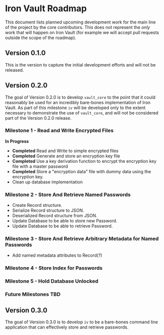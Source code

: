 # Iron Vault Roadmap

This document lists planned upcoming development work for the main line of the
project by the core contributors. This does not represent the _only_ work that
will happen on Iron Vault (for example we will accept pull requests outside the
scope of the roadmap).

## Version 0.1.0

This is the version to capture the initial development efforts and will not be released.

## Version 0.2.0

The goal of Version 0.2.0 is to develop `vault_core` to the point that it could
reasonably be used for an incredibly bare-bones implementation of Iron Vault. As
part of this milestone `iv` will be developed only to the extent necessary
to demonstrate the use of `vault_core`, and will not be considered part of the
Version 0.2.0 release.

### Milestone 1 - Read and Write Encrypted Files
**In Progress**
* **Completed** Read and Write to simple encrypted files
* **Completed** Generate and store an encryption key file
* **Completed** Use a key derivation function to encrypt the encryption key file with a master password
* **Completed** Store a "encryption data" file with dummy data using the encryption key.
* Clean up database implementation

### Milestone 2 - Store And Retrieve Named Passwords
* Create Record structure.
* Serialize Record structure to JSON.
* Deserialized Record structure from JSON.
* Update Database to be able to store new Password.
* Update Database to be able to retrieve Password.

### Milestone 3 - Store And Retrieve Arbitrary Metadata for Named Passwords
* Add named metadata attributes to Record(?)

### Milestone 4 - Store Index for Passwords

### Milestone 5 - Hold Database Unlocked

### Future Milestones TBD

## Version 0.3.0

The goal of Version 0.3.0 is to develop `iv` to be a bare-bones command line
application that can effectively store and retrieve passwords.
